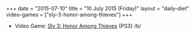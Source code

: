 +++
date = "2015-07-10"
title = "10 July 2015 (Friday)"
layout = "daily-diet"
video-games = ["sly-3-honor-among-thieves"]
+++

<ul>
<li class="entry Video Game">Video Game: <a href="/video-games/sly-3-honor-among-thieves">Sly 3: Honor Among Thieves</a> {PS3} /b/</li>
</ul>